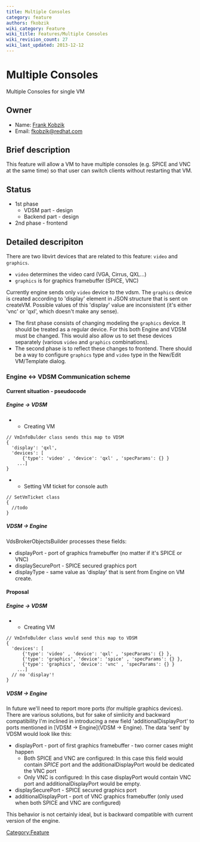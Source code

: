 ```yaml
---
title: Multiple Consoles
category: feature
authors: fkobzik
wiki_category: Feature
wiki_title: Features/Multiple Consoles
wiki_revision_count: 27
wiki_last_updated: 2013-12-12
---
```


# Multiple Consoles

Multiple Consoles for single VM

## Owner

*   Name: [Frank Kobzik](User:Fkobzik)
*   Email: <fkobzik@redhat.com>

## Brief description

This feature will allow a VM to have multiple consoles (e.g. SPICE and VNC at the same time) so that user can switch clients without restarting that VM.

## Status

*   1st phase
    -   VDSM part - design
    -   Backend part - design
*   2nd phase - frontend

## Detailed descripiton

There are two libvirt devices that are related to this feature: `video` and `graphics`.

*   `video` determines the video card (VGA, Cirrus, QXL...)
*   `graphics` is for graphics framebuffer (SPICE, VNC)

Currently engine sends only `video` device to the vdsm. The `graphics` device is created according to 'display' element in JSON structure that is sent on createVM. Possible values of this 'display' value are inconsistent (it's either 'vnc' or 'qxl', which doesn't make any sense).

*   The first phase consists of changing modeling the `graphics` device. It should be treated as a regular device. For this both Engine and VDSM must be changed. This would also allow us to set these devices separately (various `video` and `graphics` combinations).
*   The second phase is to reflect these changes to frontend. There should be a way to configure `graphics` type and `video` type in the New/Edit VM/Template dialog.

### Engine <-> VDSM Communication scheme

#### Current situation - pseudocode

##### Engine -> VDSM

*   -   Creating VM

<!-- -->

    // VmInfoBulder class sends this map to VDSM
    {
      'display': 'qxl',
      'devices': [
          {'type': 'video' , 'device': 'qxl' , 'specParams': {} }
        ...]
    }

*   -   Setting VM ticket for console auth

<!-- -->

    // SetVmTicket class
    {
      //todo
    }

##### VDSM -> Engine

VdsBrokerObjectsBuilder processes these fields:

*   displayPort - port of graphics framebuffer (no matter if it's SPICE or VNC)
*   displaySecurePort - SPICE secured graphics port
*   displayType - same value as 'display' that is sent from Engine on VM create.

#### Proposal

##### Engine -> VDSM

*   -   Creating VM

<!-- -->

    // VmInfoBulder class would send this map to VDSM
    {
      'devices': [
          {'type': 'video' , 'device': 'qxl' , 'specParams': {} },
          {'type': 'graphics', 'device': 'spice' , 'specParams': {} },
          {'type': 'graphics', 'device': 'vnc' , 'specParams': {} }
        ...]
      // no 'display'!
    }

##### VDSM -> Engine

In future we'll need to report more ports (for multiple graphics devices). There are various solutions, but for sake of simlicity and backward compatibility I'm inclined in introducing a new field 'additionalDisplayPort' to ports mentioned in [VDSM -> Engine](VDSM -> Engine). The data 'sent' by VDSM would look like this:

*   displayPort - port of first graphics framebuffer - two corner cases might happen
    -   Both SPICE and VNC are configured: In this case this field would contain _SPICE_ port and the additionalDisplayPort would be dedicated the VNC port
    -   Only VNC is configured: In this case displayPort would contain VNC port and additionalDisplayPort would be empty.
*   displaySecurePort - SPICE secured graphics port
*   additionalDisplayPort - port of VNC graphics framebuffer (only used when both SPICE and VNC are configured)

This behavior is not certainly ideal, but is backward compatible with current version of the engine.

<Category:Feature>
